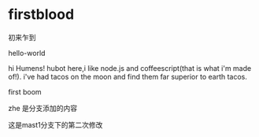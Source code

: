 # firstblood
初来乍到

hello-world

hi Humens!
hubot here,i like node.js and coffeescript(that is  what i'm made of!).
i've had tacos on the moon and find them far superior to earth tacos.

first boom

zhe 是分支添加的内容





这是mast1分支下的第二次修改



